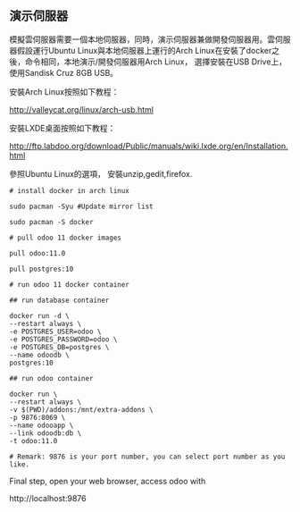 ## 演示伺服器

模擬雲伺服器需要一個本地伺服器，同時，演示伺服器兼做開發伺服器用。雲伺服器假設運行Ubuntu Linux與本地伺服器上運行的Arch Linux在安裝了docker之後，命令相同，本地演示/開發伺服器用Arch Linux， 選擇安裝在USB Drive上，使用Sandisk Cruz 8GB USB。

安裝Arch Linux按照如下教程：

http://valleycat.org/linux/arch-usb.html

安裝LXDE桌面按照如下教程：

http://ftp.labdoo.org/download/Public/manuals/wiki.lxde.org/en/Installation.html

參照Ubuntu Linux的選項， 安裝unzip,gedit,firefox.


	# install docker in arch linux

	sudo pacman -Syu #Update mirror list

	sudo pacman -S docker

	# pull odoo 11 docker images

	pull odoo:11.0

	pull postgres:10

	# run odoo 11 docker container

	## run database container

	docker run -d \
	--restart always \
	-e POSTGRES_USER=odoo \
	-e POSTGRES_PASSWORD=odoo \ 
	-e POSTGRES_DB=postgres \
	--name odoodb \
	postgres:10

	## run odoo container

	docker run \ 
	--restart always \
	-v $(PWD)/addons:/mnt/extra-addons \
	-p 9876:8069 \
	--name odooapp \ 
	--link odoodb:db \
	-t odoo:11.0

	# Remark: 9876 is your port number, you can select port number as you like.  

Final step, open your web browser, access odoo with

http://localhost:9876
